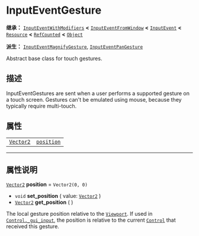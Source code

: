 <!-- ⚠ 请勿编辑本文件 ⚠ -->
<!-- 本文档使用脚本从 WeDot 引擎源码仓库生成。 -->
<!-- 生成脚本：https://github.com/WeDot-Engine/WeDot/tree/4.3/doc/tools/make_md.py； -->
<!-- 原文件：https://github.com/WeDot-Engine/WeDot/tree/4.3/doc/classes/InputEventGesture.xml。 -->

<div id="_class_inputeventgesture"></div>

# InputEventGesture

**继承：** [`InputEventWithModifiers`](class_inputeventwithmodifiers.md) **<** [`InputEventFromWindow`](class_inputeventfromwindow.md) **<** [`InputEvent`](class_inputevent.md) **<** [`Resource`](class_resource.md) **<** [`RefCounted`](class_refcounted.md) **<** [`Object`](class_object.md)

**派生：** [`InputEventMagnifyGesture`](class_inputeventmagnifygesture.md), [`InputEventPanGesture`](class_inputeventpangesture.md)

Abstract base class for touch gestures.

## 描述

InputEventGestures are sent when a user performs a supported gesture on a touch screen. Gestures can't be emulated using mouse, because they typically require multi-touch.

## 属性

|||
|:-:|:--|
| [`Vector2`](class_vector2.md) | [`position`](class_inputeventgesture.md#class_inputeventgesture_property_position) | ``Vector2(0, 0)`` |

<!-- rst-class:: classref-section-separator -->

---

## 属性说明

<div id="_class_inputeventgesture_property_position"></div>

[`Vector2`](class_vector2.md) **position** = ``Vector2(0, 0)`` <div id="class_inputeventgesture_property_position"></div>

- `void` **set_position** ( value: [`Vector2`](class_vector2.md) )
- [`Vector2`](class_vector2.md) **get_position** ( )

The local gesture position relative to the [`Viewport`](class_viewport.md). If used in [`Control._gui_input`](class_control.md#class_control_private_method__gui_input), the position is relative to the current [`Control`](class_control.md) that received this gesture.

[^virtual]: 本方法通常需要用户覆盖才能生效。
[^const]: 本方法无副作用，不会修改该实例的任何成员变量。
[^vararg]: 本方法除了能接受在此处描述的参数外，还能够继续接受任意数量的参数。
[^constructor]: 本方法用于构造某个类型。
[^static]: 调用本方法无需实例，可直接使用类名进行调用。
[^operator]: 本方法描述的是使用本类型作为左操作数的有效运算符。
[^bitfield]: 这个值是由下列位标志构成位掩码的整数。
[^void]: 无返回值。
